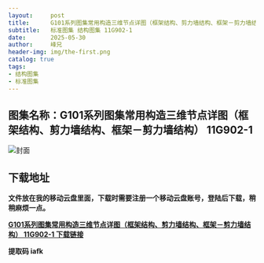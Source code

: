 ```yaml
---
layout:     post
title:      G101系列图集常用构造三维节点详图（框架结构、剪力墙结构、框架－剪力墙结构） 11G902-1
subtitle:   标准图集 结构图集 11G902-1
date:       2025-05-30
author:     峰兄
header-img: img/the-first.png
catalog: true
tags:
- 结构图集
- 标准图集
---
```

## 图集名称：G101系列图集常用构造三维节点详图（框架结构、剪力墙结构、框架－剪力墙结构） 11G902-1
![封面](https://pic1.imgdb.cn/item/6839101458cb8da5c81b9ea7.jpg)


## 下载地址 ##
**文件放在我的移动云盘里面，下载时需要注册一个移动云盘账号，登陆后下载，稍稍麻烦一点。**  
  
[**G101系列图集常用构造三维节点详图（框架结构、剪力墙结构、框架－剪力墙结构） 11G902-1 下载链接**](https://caiyun.139.com/w/i/2nFZ7LJwQY7x8)


**提取码 iafk**

